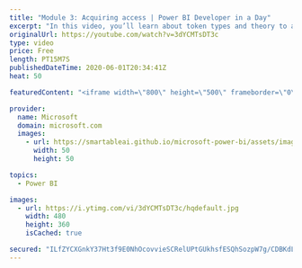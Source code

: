 ```yaml
---
title: "Module 3: Acquiring access | Power BI Developer in a Day"
excerpt: "In this video, you’ll learn about token types and theory to acquire access and embed tokens. This is video 8 of 20.    The Power BI Developer in a Day online course empowers you as an app developer with the technical knowledge required to embed Power BI content. We recommend you watch the videos in the"
originalUrl: https://youtube.com/watch?v=3dYCMTsDT3c
type: video
price: Free
length: PT15M7S
publishedDateTime: 2020-06-01T20:34:41Z
heat: 50

featuredContent: "<iframe width=\"800\" height=\"500\" frameborder=\"0\" src=\"https://www.youtube.com/embed/3dYCMTsDT3c\" allow=\"accelerometer; autoplay; encrypted-media; gyroscope; picture-in-picture\" allowfullscreen></iframe>"

provider:
  name: Microsoft
  domain: microsoft.com
  images:
    - url: https://smartableai.github.io/microsoft-power-bi/assets/images/organizations/microsoft.com-50x50.jpg
      width: 50
      height: 50

topics:
  - Power BI

images:
  - url: https://i.ytimg.com/vi/3dYCMTsDT3c/hqdefault.jpg
    width: 480
    height: 360
    isCached: true

secured: "ILfZYCXGnkY37Ht3f9E0NhOcovvieSCRelUPtGUkhsfESQhSozpW7g/CDBKdLrqCfCA42ZDXg/0Vx2Zn/d6zsTyQkkzIb8CUzv9Pikkqmw4V5H0Mh/4Z3tn7/lG/vzq2qO/usJhGswhglPqCR5VcG/ar3dWgRQ+vmc8UYw48ou6bCQfhJ7GS77nL10KKwyjql+79WALjYLHI6wmU4/DphOki8esyKyoeQ9jpUFD3P19YQ/xqMkv3VtWKPAZpVPyAL5nJrT8O3rgxpSsdfeoMpTpYl4jQ4gIDP2wqVBljCx3bZDcq/w7AAK+8qWxjtvHOdWQ11VRK8nGSsbMDTB4+W96qSZMf75Lz96/6N8Yk/UKUODI6LyRzyi8A3ccTkXL4WFi7dNDBmYnBolVf/0RUlyImC2lzbHFeKage3ZsFJwY=;8jLXi1IGtjvIh/alkze8Mg=="
---
```


